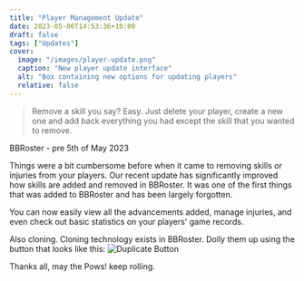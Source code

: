 ```yaml
---
title: "Player Management Update"
date: 2023-05-06T14:53:36+10:00
draft: false
tags: ["Updates"]
cover:
  image: "/images/player-update.png"
  caption: "New player update interface"
  alt: "Box containing new options for updating players"
  relative: false
---
```


> Remove a skill you say? Easy. Just delete your player, create a new one and add back everything you had except the skill that you wanted to remove.

BBRoster \- pre 5th of May 2023

Things were a bit cumbersome before when it came to removing skills or injuries from your players. Our recent update has significantly improved how skills are added and removed in BBRoster. It was one of the first things that was added to BBRoster and has been largely forgotten.

You can now easily view all the advancements added, manage injuries, and even check out basic statistics on your players' game records.

Also cloning. Cloning technology exists in BBRoster. Dolly them up using the button that looks like this:
![Duplicate Button](/images/duplicate.png)

Thanks all, may the Pows! keep rolling.
